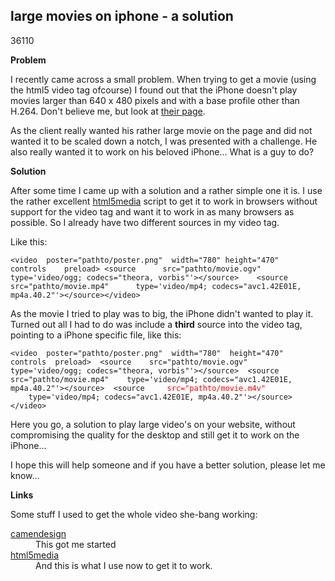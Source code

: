 <article><h2>large movies on iphone - a solution</h2><time><span class="day">3</span><span class="month">6</span><span class="year">110</span></time><p><strong>Problem</strong></p><p>I recently came across a small problem. When trying to get a movie (using the html5 video tag ofcourse) I found out that the iPhone doesn't play movies larger than  640 x 480 pixels and with a base profile other than H.264. Don't believe me, but look at <a href="http://developer.apple.com/safari/library/documentation/AppleApplications/Reference/SafariWebContent/CreatingVideoforSafarioniPhone/CreatingVideoforSafarioniPhone.html#//apple_ref/doc/uid/TP40006514-SW9">their page</a>.</p><p>As the client really wanted his rather large movie on the page and did not wanted it to be scaled down a notch, I was presented with a challenge. He also really wanted it to work on his beloved iPhone... What is a guy to do?</p><p><strong>Solution</strong></p><p>After some time I came up with a solution and a rather simple one it is. I use the rather excellent <a id="html5media" href="http://github.com/etianen/html5media">html5media</a> script to get it to work in browsers without support for the video tag and want it to work in as many browsers as possible. So I already have two different sources in my video tag.</p><p>Like this:</p><pre><code>&lt;video	poster="pathto/poster.png"	width="780"	height="470"	controls	preload&gt;	&lt;source		src="pathto/movie.ogv"		type='video/ogg; codecs="theora, vorbis"'&gt;&lt;/source&gt;	&lt;source		src="pathto/movie.mp4"		type='video/mp4; codecs="avc1.42E01E, mp4a.40.2"'&gt;&lt;/source&gt;&lt;/video&gt;</code></pre><p>As the movie I tried to play was to big, the iPhone didn't wanted to play it. Turned out all I had to do was include a <strong>third</strong> source into the video tag, pointing to a iPhone specific file, like this:</p><pre><code>&lt;video  poster="pathto/poster.png"  width="780"  height="470"  controls  preload&gt;  &lt;source    src="pathto/movie.ogv"    type='video/ogg; codecs="theora, vorbis"'&gt;&lt;/source&gt;  &lt;source    src="pathto/movie.mp4"    type='video/mp4; codecs="avc1.42E01E, mp4a.40.2"'&gt;&lt;/source&gt;  &lt;source    <span style="color: red;"> src="pathto/movie.m4v"<br /></span>    type='video/mp4; codecs="avc1.42E01E, mp4a.40.2"'&gt;&lt;/source&gt;&lt;/video&gt;</code></pre><p>Here you go, a solution to play large video's on your website, without compromising the quality for the desktop and still get it to work on the iPhone...</p><p>I hope this will help someone and if you have a better solution, please let me know...</p><strong>Links</strong><p>Some stuff I used to get the whole video she-bang working:</p><dl><dt><a href="http://camendesign.com/code/video_for_everybody">camendesign</a></dt><dd>This got me started</dd><dt><a href="http://github.com/etianen/html5media">html5media</a></dt><dd>And this is what I use now to get it to work.</dd></dl></article>